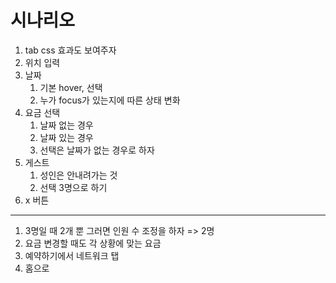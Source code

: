 # 시나리오

1. tab css 효과도 보여주자
2. 위치 입력
3. 날짜
   1. 기본 hover, 선택
   2. 누가 focus가 있는지에 따른 상태 변화
4. 요금 선택 
   1. 날짜 없는 경우
   2. 날짜 있는 경우
   3. 선택은 날짜가 없는 경우로 하자
5. 게스트 
   1. 성인은 안내려가는 것 
   2. 선택 3명으로 하기
6. x 버튼

---

1. 3명일 때 2개 뿐 그러면 인원 수 조정을 하자 => 2명
2. 요금 변경할 때도 각 상황에 맞는 요금 
3. 예약하기에서 네트워크 탭
4. 홈으로



